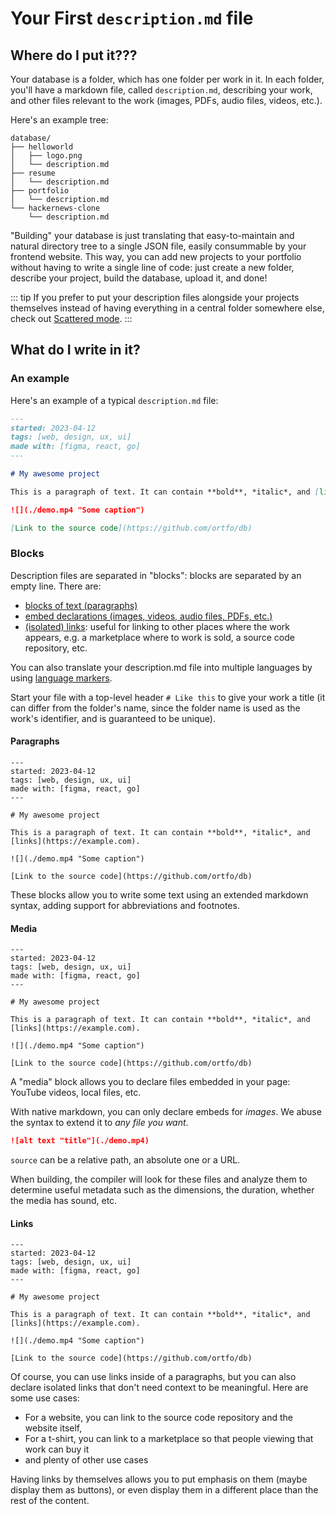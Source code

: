 # Your First `description.md` file


## Where do I put it???

Your database is a folder, which has one folder per work in it.
In each folder, you'll have a markdown file, called `description.md`, describing your work, and other files relevant to the work (images, PDFs, audio files, videos, etc.).

Here's an example tree:

```directory-tree
database/
├── helloworld
│   ├── logo.png
│   └── description.md
├── resume
│   └── description.md
├── portfolio
│   └── description.md
└── hackernews-clone
    └── description.md
```

"Building" your database is just translating that easy-to-maintain and natural directory tree to a single JSON file, easily consummable by your frontend website. This way, you can add new projects to your portfolio without having to write a single line of code: just create a new folder, describe your project, build the database, upload it, and done!

::: tip
If you prefer to put your description files alongside your projects themselves instead of having everything in a central folder somewhere else, check out [Scattered mode](/db/scattered-mode).
:::

## What do I write in it?

### An example

Here's an example of a typical `description.md` file:

```md
---
started: 2023-04-12
tags: [web, design, ux, ui]
made with: [figma, react, go]
---

# My awesome project

This is a paragraph of text. It can contain **bold**, *italic*, and [links](https://example.com).

![](./demo.mp4 "Some caption")

[Link to the source code](https://github.com/ortfo/db)
```

### Blocks

Description files are separated in "blocks": blocks are separated by an empty line.
There are:

- [blocks of text (paragraphs)](#paragraphs)
- [embed declarations (images, videos, audio files, PDFs, etc.)](#media)
- [(isolated) links](#links): useful for linking to other places where the work appears, e.g. a marketplace where to work is sold, a source code repository, etc.

You can also translate your description.md file into multiple languages by using [language markers](/db/internationalization#language-markers).

Start your file with a top-level header `# Like this` to give your work a title (it can differ from the folder's name, since the folder name is used as the work's identifier, and is guaranteed to be unique).

#### Paragraphs


```markdown{9}
---
started: 2023-04-12
tags: [web, design, ux, ui]
made with: [figma, react, go]
---

# My awesome project

This is a paragraph of text. It can contain **bold**, *italic*, and [links](https://example.com).

![](./demo.mp4 "Some caption")

[Link to the source code](https://github.com/ortfo/db)
```

These blocks allow you to write some text using an extended markdown syntax, adding support for abbreviations and footnotes.

#### Media

```markdown{11}
---
started: 2023-04-12
tags: [web, design, ux, ui]
made with: [figma, react, go]
---

# My awesome project

This is a paragraph of text. It can contain **bold**, *italic*, and [links](https://example.com).

![](./demo.mp4 "Some caption")

[Link to the source code](https://github.com/ortfo/db)
```

A "media" block allows you to declare files embedded in your page: YouTube videos, local files, etc.

With native markdown, you can only declare embeds for _images_. We abuse the syntax to extend it to _any file you want_.

```markdown
![alt text "title"](./demo.mp4)
```

`source` can be a relative path, an absolute one or a URL.

When building, the compiler will look for these files and analyze them to determine useful metadata such as the dimensions, the duration, whether the media has sound, etc.

#### Links

```markdown{13}
---
started: 2023-04-12
tags: [web, design, ux, ui]
made with: [figma, react, go]
---

# My awesome project

This is a paragraph of text. It can contain **bold**, *italic*, and [links](https://example.com).

![](./demo.mp4 "Some caption")

[Link to the source code](https://github.com/ortfo/db)
```

Of course, you can use links inside of a paragraphs, but you can also declare isolated links that don't need context to be meaningful. Here are some use cases:

- For a website, you can link to the source code repository and the website itself,
- For a t-shirt, you can link to a marketplace so that people viewing that work can buy it
- and plenty of other use cases

Having links by themselves allows you to put emphasis on them (maybe display them as buttons), or even display them in a different place than the rest of the content.
